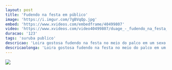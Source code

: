 ```yaml
---
layout: post
title: 'Fudendo na festa em público'
image: 'https://i.imgur.com/7gBVqQp.jpg'
embed: 'https://www.xvideos.com/embedframe/40499807'
video: 'https://www.xvideos.com/video40499807/duage_-_fudendo_na_festa_em_publico'
duracao: '123'
tags: 'suruba publico'
descricao: 'Loira gostosa fudendo na festa no meio do palco em um sexo grupal tomando pau de todos os lados e ficando toda molhadinha.'
descricaolonga: 'Loira gostosa fudendo na festa no meio do palco em um sexo grupal tomando pau de todos os lados e ficando toda molhadinha. A gostosa toma piroca de quatro e depois senta gostoso no estranho.'
---
```

<a href="{{ page.url | prepend: site.baseurl | prepend: site.url }}"><img src="{{ page.image }}" /></a>
